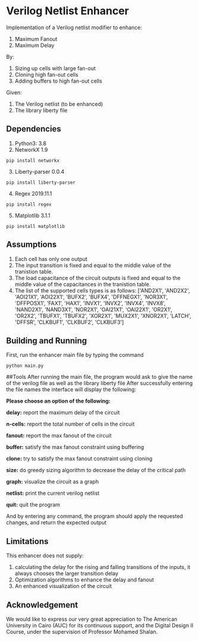 # Verilog Netlist Enhancer
Implementation of a Verilog netlist modifier to enhance:
1. Maximum Fanout
2. Maximum Delay

By:
1. Sizing up cells with large fan-out 
2. Cloning high fan-out cells
3. Adding buffers to high fan-out cells

Given:
1. The Verilog netlist (to be enhanced) 
2. The library liberty file

## Dependencies
1. Python3: 3.8 
2. NetworkX 1.9
```
pip install networkx
```
3. Liberty-parser 0.0.4
```
pip install liberty-parser
```
4. Regex 2019.11.1
```
pip install regex
```
5. Matplotlib 3.1.1
```
pip install matplotlib
```

## Assumptions
1. Each cell has only one output
2. The input transition is fixed and equal to the middle value of the tranistion table.
3. The load capacitance of the circuit outputs is fixed and equal to the middle value of the capacitances in the tranistion table.
4. The list of the supported cells types is as follows:
['AND2X1', 'AND2X2', 'AOI21X1', 'AOI22X1', 'BUFX2', 'BUFX4', 'DFFNEGX1', 'NOR3X1',
 'DFFPOSX1', 'FAX1', 'HAX1', 'INVX1', 'INVX2', 'INVX4', 'INVX8', 'NAND2X1', 'NAND3X1', 'NOR2X1',
 'OAI21X1', 'OAI22X1', 'OR2X1', 'OR2X2', 'TBUFX1', 'TBUFX2', 'XOR2X1', 'MUX2X1', 'XNOR2X1',
 'LATCH', 'DFFSR', 'CLKBUF1', 'CLKBUF2', 'CLKBUF3']

## Building and Running
First, run the enhancer main file by typing the command
```
python main.py
```
##Tools
After running the main file, the program would ask to give the name of the verilog file as well as the library liberty file
 After successfully entering the file names the interface will display the following:
 
**Please choose an option of the following:**

**delay:** report the maximum delay of the circuit

**n-cells:** report the total number of cells in the circuit

**fanout:** report the max fanout of the circuit

**buffer:** satisfy the max fanout constraint using buffering

**clone:** try to satisfy the max fanout constraint using cloning

**size:** do greedy sizing algorithm to decrease the delay of the critical path

**graph:** visualize the circuit as a graph

**netlist:** print the current verilog netlist

**quit:** quit the program

And by entering any command, the program should apply the requested changes, and return the expected output

## Limitations

This enhancer does not supply:
1. calculating the delay for the rising and falling transitions of the inputs, it always chooses the larger transition delay
2. Optimization algorithms to enhance the delay and fanout
3. An enhanced visualization of the circuit

## Acknowledgement
 We would like to express our very great appreciation to The American University in Cairo (AUC) for its continuous support, and the Digital Design II Course, under the supervision of Professor Mohamed Shalan.
